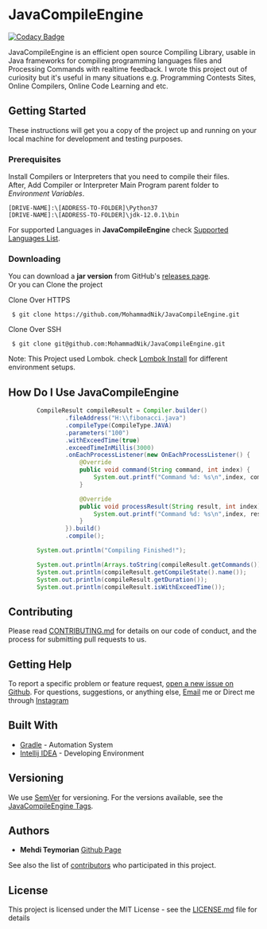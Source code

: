 # JavaCompileEngine
[![Codacy Badge](https://api.codacy.com/project/badge/Grade/bc5268d7ccb74ede9bf16b482ebfea79)](https://www.codacy.com?utm_source=github.com&amp;utm_medium=referral&amp;utm_content=MohammadNik/JavaCompileEngine&amp;utm_campaign=Badge_Grade)

JavaCompileEngine is an efficient open source Compiling Library, usable in Java frameworks for compiling programming languages files and Processing Commands with realtime feedback. I wrote this project out of curiosity but it's useful in many situations e.g. Programming Contests Sites, Online Compilers, Online Code Learning and etc.

## Getting Started

These instructions will get you a copy of the project up and running on your local machine for development and testing purposes.

### Prerequisites

Install Compilers or Interpreters that you need to compile their files.  
After, Add Compiler or Interpreter Main Program parent folder to *Environment Variables*.  
~~~Text
[DRIVE-NAME]:\[ADDRESS-TO-FOLDER]\Python37
[DRIVE-NAME]:\[ADDRESS-TO-FOLDER]\jdk-12.0.1\bin
~~~
For supported Languages in **JavaCompileEngine** check [Supported Languages List](https://github.com/MohammadNik/JavaCompileEngine/blob/master/SupportedLanguages). 

### Downloading
You can download a **jar version** from GitHub's [releases page](https://github.com/MohammadNik/JavaCompileEngine/releases).  
Or you can Clone the project

Clone Over HTTPS
~~~git
 $ git clone https://github.com/MohammadNik/JavaCompileEngine.git
~~~
Clone Over SSH
~~~git
 $ git clone git@github.com:MohammadNik/JavaCompileEngine.git
~~~
Note: This Project used Lombok. check [Lombok Install](https://projectlombok.org/) for different environment setups.

## How Do I Use JavaCompileEngine
~~~java
        CompileResult compileResult = Compiler.builder()
                .fileAddress("H:\\fibonacci.java")
                .compileType(CompileType.JAVA)
                .parameters("100")
                .withExceedTime(true)
                .exceedTimeInMillis(3000)
                .onEachProcessListener(new OnEachProcessListener() {
                    @Override
                    public void command(String command, int index) {
                        System.out.printf("Command %d: %s\n",index, command);
                    }

                    @Override
                    public void processResult(String result, int index) {
                        System.out.printf("Command %d: %s\n",index, result);
                    }
                }).build()
                .compile();

        System.out.println("Compiling Finished!");

        System.out.println(Arrays.toString(compileResult.getCommands()));
        System.out.println(compileResult.getCompileState().name());
        System.out.println(compileResult.getDuration());
        System.out.println(compileResult.isWithExceedTime());
~~~

## Contributing

Please read [CONTRIBUTING.md](https://github.com/MohammadNik/JavaCompileEngine/blob/master/CONTRIBUTING.md) for details on our code of conduct, and the process for submitting pull requests to us.

## Getting Help
To report a specific problem or feature request, [open a new issue on Github](https://github.com/MohammadNik/JavaCompileEngine/blob/master/CONTRIBUTING.md). For questions, suggestions, or anything else, [Email](mailto:mehditeymorian322@gmail.com) me or Direct me through [Instagram](https://www.instagram.com/nik_teymorian/)

## Built With

-  [Gradle](https://maven.apache.org/) - Automation System
-  [Intellij IDEA](https://www.jetbrains.com/idea/) - Developing Environment

## Versioning

We use [SemVer](http://semver.org/) for versioning. For the versions available, see the [JavaCompileEngine Tags](https://github.com/MohammadNik/JavaCompileEngine/tags). 

## Authors

-  **Mehdi Teymorian** [Github Page](https://github.com/MohammadNik) 

See also the list of [contributors](https://github.com/MohammadNik/JavaCompileEngine/graphs/contributors) who participated in this project.

## License

This project is licensed under the MIT License - see the [LICENSE.md](https://github.com/MohammadNik/JavaCompileEngine/blob/master/LICENSE) file for details
